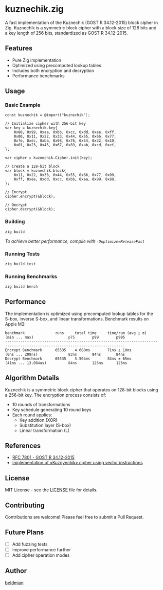 # kuznechik.zig

A fast implementation of the Kuznechik (GOST R 34.12-2015) block cipher in Zig. Kuznechik is a symmetric block cipher with a block size of 128 bits and a key length of 256 bits, standardized as GOST R 34.12-2015.

## Features

- Pure Zig implementation
- Optimized using precomputed lookup tables
- Includes both encryption and decryption
- Performance benchmarks

## Usage

### Basic Example

```zig
const kuznechik = @import("kuznechik");

// Initialize cipher with 256-bit key
var key = kuznechik.key{
    0x88, 0x99, 0xaa, 0xbb, 0xcc, 0xdd, 0xee, 0xff,
    0x00, 0x11, 0x22, 0x33, 0x44, 0x55, 0x66, 0x77,
    0xfe, 0xdc, 0xba, 0x98, 0x76, 0x54, 0x32, 0x10,
    0x01, 0x23, 0x45, 0x67, 0x89, 0xab, 0xcd, 0xef,
};

var cipher = kuznechik.Cipher.init(key);

// Create a 128-bit block
var block = kuznechik.block{
    0x11, 0x22, 0x33, 0x44, 0x55, 0x66, 0x77, 0x00,
    0xff, 0xee, 0xdd, 0xcc, 0xbb, 0xaa, 0x99, 0x88,
};

// Encrypt
cipher.encrypt(&block);

// Decrypt
cipher.decrypt(&block);
```

### Building

```bash
zig build
```

*To achieve better performance, compile with `-Doptimize=ReleaseFast`*

### Running Tests

```bash
zig build test
```

### Running Benchmarks

```bash
zig build bench
```

## Performance

The implementation is optimized using precomputed lookup tables for the S-box, inverse S-box, and linear transformations. Benchmark results on Apple M2:

```
benchmark              runs     total time     time/run (avg ± σ)     (min ... max)                p75        p99        p995
-----------------------------------------------------------------------------------------------------------------------------
Encrypt Benchmark      65535    4.688ms        71ns ± 18ns            (0ns ... 209ns)              83ns       84ns       84ns
Decrypt Benchmark      65535    5.504ms        84ns ± 65ns            (41ns ... 13.084us)          84ns       125ns      125ns
```


## Algorithm Details

Kuznechik is a symmetric block cipher that operates on 128-bit blocks using a 256-bit key. The encryption process consists of:
- 10 rounds of transformations
- Key schedule generating 10 round keys
- Each round applies:
  - Key addition (XOR)
  - Substitution layer (S-box)
  - Linear transformation (L)

## References

- [RFC 7801 - GOST R 34.12-2015](https://www.rfc-editor.org/rfc/rfc7801.html)
- [Implementation of «Kuznyechik» cipher using vector instructions](https://www.researchgate.net/publication/346964920_Implementation_of_Kuznyechik_cipher_using_vector_instructions)
## License

MIT License - see the [LICENSE](LICENSE) file for details.

## Contributing

Contributions are welcome! Please feel free to submit a Pull Request.

## Future Plans

- [ ] Add fuzzing tests
- [ ] Improve performance further
- [ ] Add cipher operation modes

## Author

[beldmian](https://github.com/beldmian)
